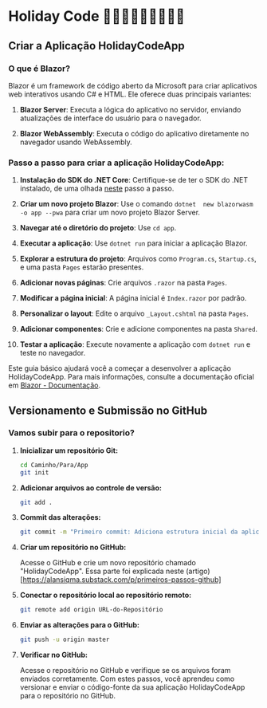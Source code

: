 # Holiday Code 🥳🎉💃🕺👯👯‍♂️👯‍♀️
## Criar a Aplicação HolidayCodeApp

### O que é Blazor?

Blazor é um framework de código aberto da Microsoft para criar aplicativos web interativos usando C# e HTML. Ele oferece duas principais variantes:

1. **Blazor Server**: Executa a lógica do aplicativo no servidor, enviando atualizações de interface do usuário para o navegador.   
   
2. **Blazor WebAssembly**: Executa o código do aplicativo diretamente no navegador usando WebAssembly.

### Passo a passo para criar a aplicação HolidayCodeApp:

1. **Instalação do SDK do .NET Core**: Certifique-se de ter o SDK do .NET instalado, de uma olhada [neste](https://alansiqma.substack.com/p/primeiros-passos-visual-studio-code) passo a passo.

2. **Criar um novo projeto Blazor**: Use o comando `dotnet  new blazorwasm -o app --pwa` para criar um novo projeto Blazor Server.

3. **Navegar até o diretório do projeto**: Use `cd app`.

4. **Executar a aplicação**: Use `dotnet run` para iniciar a aplicação Blazor.

5. **Explorar a estrutura do projeto**: Arquivos como `Program.cs`, `Startup.cs`, e uma pasta `Pages` estarão presentes.

6. **Adicionar novas páginas**: Crie arquivos `.razor` na pasta `Pages`.

7. **Modificar a página inicial**: A página inicial é `Index.razor` por padrão.

8. **Personalizar o layout**: Edite o arquivo `_Layout.cshtml` na pasta `Pages`.

9. **Adicionar componentes**: Crie e adicione componentes na pasta `Shared`.

10. **Testar a aplicação**: Execute novamente a aplicação com `dotnet run` e teste no navegador.

Este guia básico ajudará você a começar a desenvolver a aplicação HolidayCodeApp. Para mais informações, consulte a documentação oficial em [Blazor - Documentação](https://docs.microsoft.com/pt-br/aspnet/core/blazor/?view=aspnetcore-6.0).

## Versionamento e Submissão no GitHub
### Vamos subir para o repositorio?

1. **Inicializar um repositório Git:**

   ```bash
   cd Caminho/Para/App
   git init
   ```

2. **Adicionar arquivos ao controle de versão:**
   ```bash
   git add .
   ```

3. **Commit das alterações:**
   ```bash
   git commit -m "Primeiro commit: Adiciona estrutura inicial da aplicação"
   ```

4. **Criar um repositório no GitHub:**

   Acesse o GitHub e crie um novo repositório chamado "HolidayCodeApp".
   Essa parte foi explicada neste (artigo)[https://alansiqma.substack.com/p/primeiros-passos-github]

5. **Conectar o repositório local ao repositório remoto:**
   ```bash
   git remote add origin URL-do-Repositório
   ```

6. **Enviar as alterações para o GitHub:**
   ```bash
   git push -u origin master
   ```

7. **Verificar no GitHub:**

   Acesse o repositório no GitHub e verifique se os arquivos foram enviados corretamente.
   Com estes passos, você aprendeu como versionar e enviar o código-fonte da sua aplicação HolidayCodeApp para o repositório no GitHub.